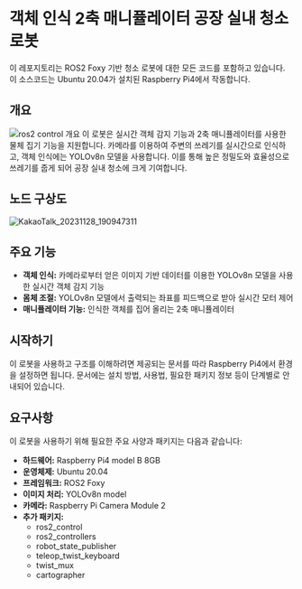 # 객체 인식 2축 매니퓰레이터 공장 실내 청소 로봇

이 레포지토리는 ROS2 Foxy 기반 청소 로봇에 대한 모든 코드를 포함하고 있습니다. 이 소스코드는 Ubuntu 20.04가 설치된 Raspberry Pi4에서 작동합니다.

## 개요
![ros2 control 개요](https://github.com/hallowmelting/ObjRecognizer-Manipulator-Robot/assets/40587712/5785ed03-baf6-4d9a-ad5f-9d74604b11cc)
이 로봇은 실시간 객체 감지 기능과 2축 매니퓰레이터를 사용한 물체 집기 기능을 지원합니다. 카메라를 이용하여 주변의 쓰레기를 실시간으로 인식하고, 객체 인식에는 YOLOv8n 모델을 사용합니다. 이를 통해 높은 정밀도와 효율성으로 쓰레기를 줍게 되어 공장 실내 청소에 크게 기여합니다.

## 노드 구상도
![KakaoTalk_20231128_190947311](https://github.com/hallowmelting/ObjRecognizer-Manipulator-Robot/assets/40587712/dbaf137e-48c4-4e49-9993-1e9e9ac389b9)

## 주요 기능

- **객체 인식:** 카메라로부터 얻은 이미지 기반 데이터를 이용한 YOLOv8n 모델을 사용한 실시간 객체 감지 기능
- **몸체 조절:** YOLOv8n 모델에서 출력되는 좌표를 피드백으로 받아 실시간 모터 제어 
- **매니퓰레이터 기능:** 인식한 객체를 집어 올리는 2축 매니퓰레이터

## 시작하기
이 로봇을 사용하고 구조를 이해하려면 제공되는 문서를 따라 Raspberry Pi4에서 환경을 설정하면 됩니다. 문서에는 설치 방법, 사용법, 필요한 패키지 정보 등이 단계별로 안내되어 있습니다.

## 요구사항
이 로봇을 사용하기 위해 필요한 주요 사양과 패키지는 다음과 같습니다:

- **하드웨어:** Raspberry Pi4 model B 8GB
- **운영체제:** Ubuntu 20.04
- **프레임워크:** ROS2 Foxy
- **이미지 처리:** YOLOv8n model
- **카메라:** Raspberry Pi Camera Module 2
- **추가 패키지:** 
    - ros2_control
    - ros2_controllers
    - robot_state_publisher
    - teleop_twist_keyboard
    - twist_mux
    - cartographer
